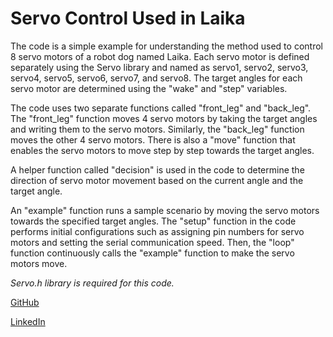 # Servo Control Used in Laika
The code is a simple example for understanding the method used to control 8 servo motors of a robot dog named Laika. Each servo motor is defined separately using the Servo library and named as servo1, servo2, servo3, servo4, servo5, servo6, servo7, and servo8. The target angles for each servo motor are determined using the "wake" and "step" variables.

The code uses two separate functions called "front_leg" and "back_leg". The "front_leg" function moves 4 servo motors by taking the target angles and writing them to the servo motors. Similarly, the "back_leg" function moves the other 4 servo motors. There is also a "move" function that enables the servo motors to move step by step towards the target angles.

A helper function called "decision" is used in the code to determine the direction of servo motor movement based on the current angle and the target angle.

An "example" function runs a sample scenario by moving the servo motors towards the specified target angles. The "setup" function in the code performs initial configurations such as assigning pin numbers for servo motors and setting the serial communication speed. Then, the "loop" function continuously calls the "example" function to make the servo motors move.

*Servo.h library is required for this code.*


[GitHub](https://github.com/MEkrembedir) 

[LinkedIn](https://www.linkedin.com/in/mekrembedir)
